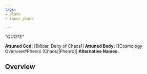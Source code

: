 ```yaml
---
tags:
- plane
- inner_plane

---
```

*"QUOTE"*

**Attuned God:** [[Midar, Deity of Chaos]]
**Attuned Body:** [[Cosmology Overview#Phenro (Chaos)|Phenro]]
**Alternative Names:** 
## Overview